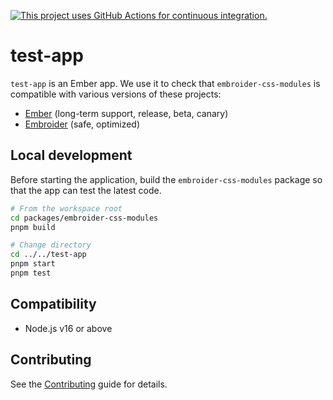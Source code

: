 [![This project uses GitHub Actions for continuous integration.](https://github.com/ijlee2/embroider-css-modules/actions/workflows/ci.yml/badge.svg)](https://github.com/ijlee2/embroider-css-modules/actions/workflows/ci.yml)

# test-app

`test-app` is an Ember app. We use it to check that `embroider-css-modules` is compatible with various versions of these projects:

- [Ember](https://emberjs.com/releases/) (long-term support, release, beta, canary)
- [Embroider](https://github.com/embroider-build/embroider/) (safe, optimized)


## Local development

Before starting the application, build the `embroider-css-modules` package so that the app can test the latest code.

```sh
# From the workspace root
cd packages/embroider-css-modules
pnpm build

# Change directory
cd ../../test-app
pnpm start
pnpm test
```


## Compatibility

* Node.js v16 or above


## Contributing

See the [Contributing](../CONTRIBUTING.md) guide for details.
